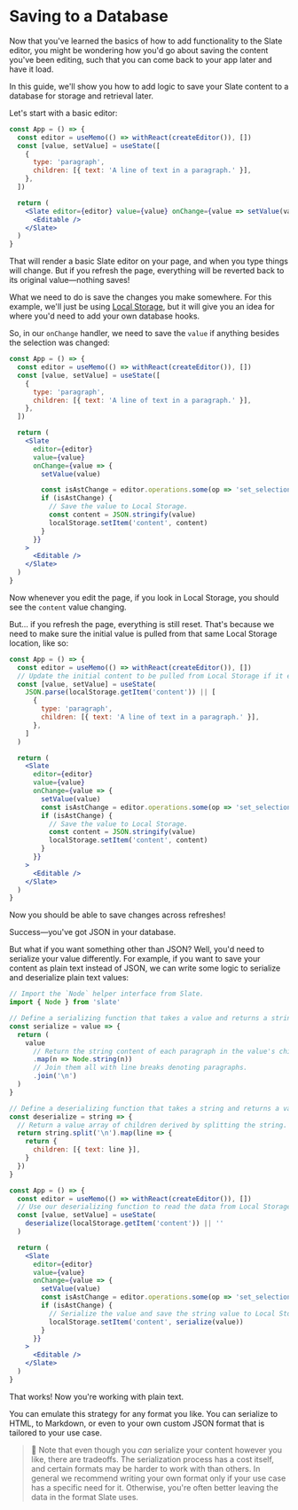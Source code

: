 # Saving to a Database

Now that you've learned the basics of how to add functionality to the Slate editor, you might be wondering how you'd go about saving the content you've been editing, such that you can come back to your app later and have it load.

In this guide, we'll show you how to add logic to save your Slate content to a database for storage and retrieval later.

Let's start with a basic editor:

```jsx
const App = () => {
  const editor = useMemo(() => withReact(createEditor()), [])
  const [value, setValue] = useState([
    {
      type: 'paragraph',
      children: [{ text: 'A line of text in a paragraph.' }],
    },
  ])

  return (
    <Slate editor={editor} value={value} onChange={value => setValue(value)}>
      <Editable />
    </Slate>
  )
}
```

That will render a basic Slate editor on your page, and when you type things will change. But if you refresh the page, everything will be reverted back to its original value—nothing saves!

What we need to do is save the changes you make somewhere. For this example, we'll just be using [Local Storage](https://developer.mozilla.org/en-US/docs/Web/API/Window/localStorage), but it will give you an idea for where you'd need to add your own database hooks.

So, in our `onChange` handler, we need to save the `value` if anything besides the selection was changed:

```jsx
const App = () => {
  const editor = useMemo(() => withReact(createEditor()), [])
  const [value, setValue] = useState([
    {
      type: 'paragraph',
      children: [{ text: 'A line of text in a paragraph.' }],
    },
  ])

  return (
    <Slate
      editor={editor}
      value={value}
      onChange={value => {
        setValue(value)

        const isAstChange = editor.operations.some(op => 'set_selection' !== op.type);
        if (isAstChange) {
          // Save the value to Local Storage.
          const content = JSON.stringify(value)
          localStorage.setItem('content', content)
        }
      }}
    >
      <Editable />
    </Slate>
  )
}
```

Now whenever you edit the page, if you look in Local Storage, you should see the `content` value changing.

But... if you refresh the page, everything is still reset. That's because we need to make sure the initial value is pulled from that same Local Storage location, like so:

```jsx
const App = () => {
  const editor = useMemo(() => withReact(createEditor()), [])
  // Update the initial content to be pulled from Local Storage if it exists.
  const [value, setValue] = useState(
    JSON.parse(localStorage.getItem('content')) || [
      {
        type: 'paragraph',
        children: [{ text: 'A line of text in a paragraph.' }],
      },
    ]
  )

  return (
    <Slate
      editor={editor}
      value={value}
      onChange={value => {
        setValue(value)
        const isAstChange = editor.operations.some(op => 'set_selection' !== op.type);
        if (isAstChange) {
          // Save the value to Local Storage.
          const content = JSON.stringify(value)
          localStorage.setItem('content', content)
        }
      }}
    >
      <Editable />
    </Slate>
  )
}
```

Now you should be able to save changes across refreshes!

Success—you've got JSON in your database.

But what if you want something other than JSON? Well, you'd need to serialize your value differently. For example, if you want to save your content as plain text instead of JSON, we can write some logic to serialize and deserialize plain text values:

```jsx
// Import the `Node` helper interface from Slate.
import { Node } from 'slate'

// Define a serializing function that takes a value and returns a string.
const serialize = value => {
  return (
    value
      // Return the string content of each paragraph in the value's children.
      .map(n => Node.string(n))
      // Join them all with line breaks denoting paragraphs.
      .join('\n')
  )
}

// Define a deserializing function that takes a string and returns a value.
const deserialize = string => {
  // Return a value array of children derived by splitting the string.
  return string.split('\n').map(line => {
    return {
      children: [{ text: line }],
    }
  })
}

const App = () => {
  const editor = useMemo(() => withReact(createEditor()), [])
  // Use our deserializing function to read the data from Local Storage.
  const [value, setValue] = useState(
    deserialize(localStorage.getItem('content')) || ''
  )

  return (
    <Slate
      editor={editor}
      value={value}
      onChange={value => {
        setValue(value)
        const isAstChange = editor.operations.some(op => 'set_selection' !== op.type)
        if (isAstChange) {
          // Serialize the value and save the string value to Local Storage.
          localStorage.setItem('content', serialize(value))
        }
      }}
    >
      <Editable />
    </Slate>
  )
}
```

That works! Now you're working with plain text.

You can emulate this strategy for any format you like. You can serialize to HTML, to Markdown, or even to your own custom JSON format that is tailored to your use case.

> 🤖 Note that even though you _can_ serialize your content however you like, there are tradeoffs. The serialization process has a cost itself, and certain formats may be harder to work with than others. In general we recommend writing your own format only if your use case has a specific need for it. Otherwise, you're often better leaving the data in the format Slate uses.
